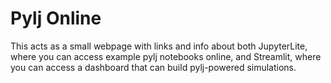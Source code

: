 # Pylj Online

This acts as a small webpage with links and info about both JupyterLite, where you can access example pylj notebooks online, and Streamlit, where you can access a dashboard that can build pylj-powered simulations.

